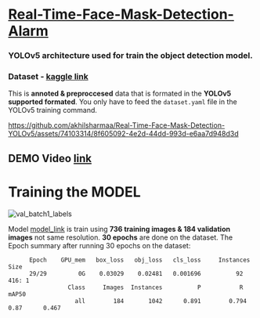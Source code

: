 # [Real-Time-Face-Mask-Detection-Alarm ](https://youtu.be/q1qlpDHZvZQ)
### **YOLOv5** architecture used for train the object detection model. 


### Dataset - [kaggle link](https://www.kaggle.com/datasets/akhilsharmaa/mask-nomask-yolov5)
This is **annoted & preproccesed** data that is formated in the **YOLOv5 supported formated**. You only have to feed the `dataset.yaml` file in the YOLOv5 training command.



https://github.com/akhilsharmaa/Real-Time-Face-Mask-Detection-YOLOv5/assets/74103314/8f605092-4e2d-44dd-993d-e6aa7d948d3d


## DEMO Video [link](https://youtu.be/q1qlpDHZvZQ)

# Training the MODEL 
![val_batch1_labels](https://user-images.githubusercontent.com/74103314/236662698-ac88f6f8-ac9f-49f6-a07c-f2562bb1454c.jpg)

Model [model_link](https://github.com/akhilsharmaa/NO-MASK-Detection-YOLOv5/blob/main/model.pt) is train using  **736 training images & 184 validation images** not same resolution. **30 epochs** are done on the dataset. The Epoch summary after running 30 epochs on the dataset: 

```      
      Epoch    GPU_mem   box_loss   obj_loss   cls_loss     Instances        Size
      29/29         0G    0.03029    0.02481   0.001696          92        416: 1
                 Class     Images  Instances          P           R         mAP50   
                   all        184       1042      0.891        0.794         0.87      0.467
```

